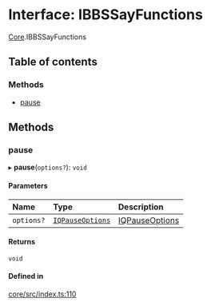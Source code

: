 # Interface: IBBSSayFunctions

[Core](../modules/Core.md).IBBSSayFunctions

## Table of contents

### Methods

- [pause](Core.IBBSSayFunctions.md#pause)

## Methods

### pause

▸ **pause**(`options?`): `void`

#### Parameters

| Name | Type | Description |
| :------ | :------ | :------ |
| `options?` | [`IQPauseOptions`](Core.IQPauseOptions.md) | [IQPauseOptions](Core.IQPauseOptions.md) |

#### Returns

`void`

#### Defined in

[core/src/index.ts:110](https://github.com/iniquitybbs/iniquity/blob/eaec349/packages/core/src/index.ts#L110)
